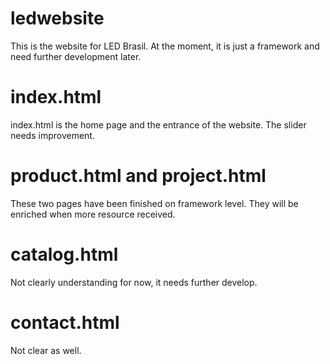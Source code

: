 ledwebsite
==========

This is the website for LED Brasil. At the moment, it is just a framework and need further development later.

index.html 
==========
index.html is the home page and the entrance of the website. The slider needs improvement.

product.html and project.html
==========
These two pages have been finished on framework level. They will be enriched when more resource received.

catalog.html
=========
Not clearly understanding for now, it needs further develop.

contact.html
========
Not clear as well.